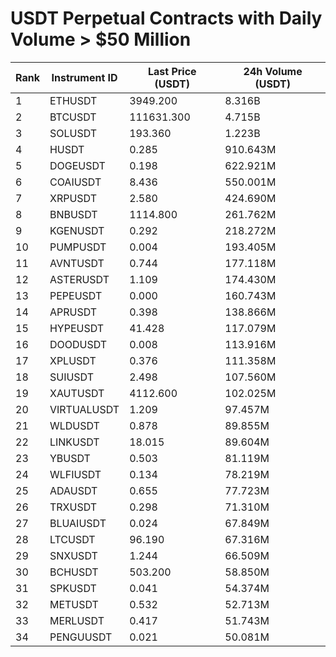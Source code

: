 # USDT Perpetual Contracts with Daily Volume > $50 Million

| Rank | Instrument ID | Last Price (USDT) | 24h Volume (USDT) |
|------|---------------|-------------------|-------------------|
| 1 | ETHUSDT | 3949.200 | 8.316B |
| 2 | BTCUSDT | 111631.300 | 4.715B |
| 3 | SOLUSDT | 193.360 | 1.223B |
| 4 | HUSDT | 0.285 | 910.643M |
| 5 | DOGEUSDT | 0.198 | 622.921M |
| 6 | COAIUSDT | 8.436 | 550.001M |
| 7 | XRPUSDT | 2.580 | 424.690M |
| 8 | BNBUSDT | 1114.800 | 261.762M |
| 9 | KGENUSDT | 0.292 | 218.272M |
| 10 | PUMPUSDT | 0.004 | 193.405M |
| 11 | AVNTUSDT | 0.744 | 177.118M |
| 12 | ASTERUSDT | 1.109 | 174.430M |
| 13 | PEPEUSDT | 0.000 | 160.743M |
| 14 | APRUSDT | 0.398 | 138.866M |
| 15 | HYPEUSDT | 41.428 | 117.079M |
| 16 | DOODUSDT | 0.008 | 113.916M |
| 17 | XPLUSDT | 0.376 | 111.358M |
| 18 | SUIUSDT | 2.498 | 107.560M |
| 19 | XAUTUSDT | 4112.600 | 102.025M |
| 20 | VIRTUALUSDT | 1.209 | 97.457M |
| 21 | WLDUSDT | 0.878 | 89.855M |
| 22 | LINKUSDT | 18.015 | 89.604M |
| 23 | YBUSDT | 0.503 | 81.119M |
| 24 | WLFIUSDT | 0.134 | 78.219M |
| 25 | ADAUSDT | 0.655 | 77.723M |
| 26 | TRXUSDT | 0.298 | 71.310M |
| 27 | BLUAIUSDT | 0.024 | 67.849M |
| 28 | LTCUSDT | 96.190 | 67.316M |
| 29 | SNXUSDT | 1.244 | 66.509M |
| 30 | BCHUSDT | 503.200 | 58.850M |
| 31 | SPKUSDT | 0.041 | 54.374M |
| 32 | METUSDT | 0.532 | 52.713M |
| 33 | MERLUSDT | 0.417 | 51.743M |
| 34 | PENGUUSDT | 0.021 | 50.081M |
